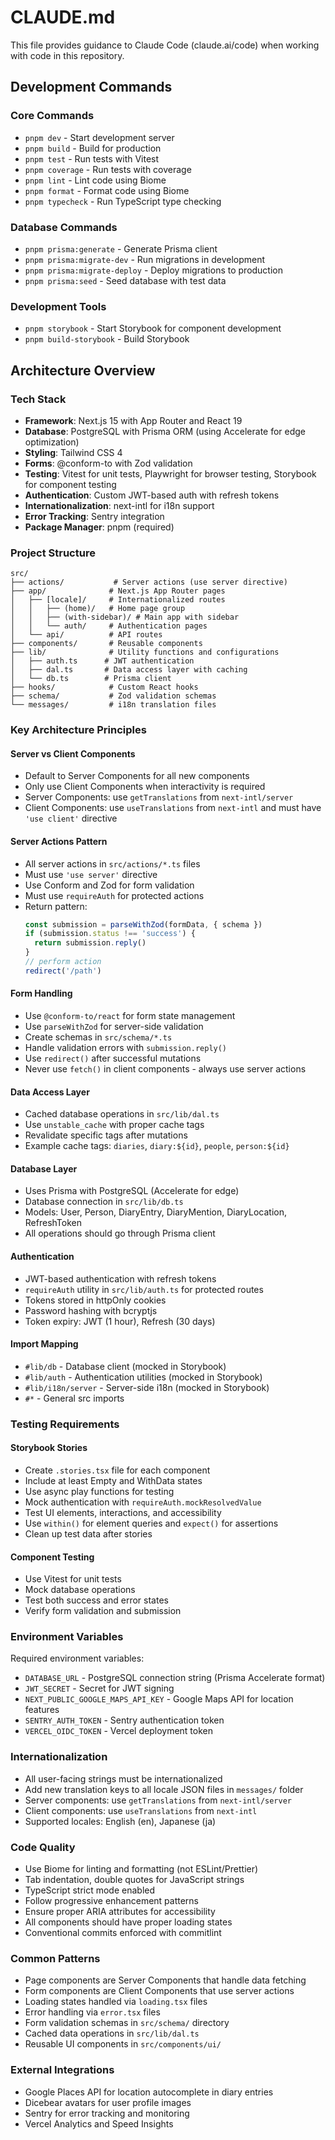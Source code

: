 # CLAUDE.md

This file provides guidance to Claude Code (claude.ai/code) when working with code in this repository.

## Development Commands

### Core Commands
- `pnpm dev` - Start development server
- `pnpm build` - Build for production
- `pnpm test` - Run tests with Vitest
- `pnpm coverage` - Run tests with coverage
- `pnpm lint` - Lint code using Biome
- `pnpm format` - Format code using Biome
- `pnpm typecheck` - Run TypeScript type checking

### Database Commands
- `pnpm prisma:generate` - Generate Prisma client
- `pnpm prisma:migrate-dev` - Run migrations in development
- `pnpm prisma:migrate-deploy` - Deploy migrations to production
- `pnpm prisma:seed` - Seed database with test data

### Development Tools
- `pnpm storybook` - Start Storybook for component development
- `pnpm build-storybook` - Build Storybook

## Architecture Overview

### Tech Stack
- **Framework**: Next.js 15 with App Router and React 19
- **Database**: PostgreSQL with Prisma ORM (using Accelerate for edge optimization)
- **Styling**: Tailwind CSS 4
- **Forms**: @conform-to with Zod validation
- **Testing**: Vitest for unit tests, Playwright for browser testing, Storybook for component testing
- **Authentication**: Custom JWT-based auth with refresh tokens
- **Internationalization**: next-intl for i18n support
- **Error Tracking**: Sentry integration
- **Package Manager**: pnpm (required)

### Project Structure
```
src/
├── actions/           # Server actions (use server directive)
├── app/              # Next.js App Router pages
│   ├── [locale]/     # Internationalized routes
│   │   ├── (home)/   # Home page group
│   │   ├── (with-sidebar)/ # Main app with sidebar
│   │   └── auth/     # Authentication pages
│   └── api/          # API routes
├── components/       # Reusable components
├── lib/              # Utility functions and configurations
│   ├── auth.ts      # JWT authentication
│   ├── dal.ts       # Data access layer with caching
│   └── db.ts        # Prisma client
├── hooks/            # Custom React hooks
├── schema/           # Zod validation schemas
└── messages/         # i18n translation files
```

### Key Architecture Principles

#### Server vs Client Components
- Default to Server Components for all new components
- Only use Client Components when interactivity is required
- Server Components: use `getTranslations` from `next-intl/server`
- Client Components: use `useTranslations` from `next-intl` and must have `'use client'` directive

#### Server Actions Pattern
- All server actions in `src/actions/*.ts` files
- Must use `'use server'` directive
- Use Conform and Zod for form validation
- Must use `requireAuth` for protected actions
- Return pattern:
  ```typescript
  const submission = parseWithZod(formData, { schema })
  if (submission.status !== 'success') {
    return submission.reply()
  }
  // perform action
  redirect('/path')
  ```

#### Form Handling
- Use `@conform-to/react` for form state management
- Use `parseWithZod` for server-side validation
- Create schemas in `src/schema/*.ts`
- Handle validation errors with `submission.reply()`
- Use `redirect()` after successful mutations
- Never use `fetch()` in client components - always use server actions

#### Data Access Layer
- Cached database operations in `src/lib/dal.ts`
- Use `unstable_cache` with proper cache tags
- Revalidate specific tags after mutations
- Example cache tags: `diaries`, `diary:${id}`, `people`, `person:${id}`

#### Database Layer
- Uses Prisma with PostgreSQL (Accelerate for edge)
- Database connection in `src/lib/db.ts`
- Models: User, Person, DiaryEntry, DiaryMention, DiaryLocation, RefreshToken
- All operations should go through Prisma client

#### Authentication
- JWT-based authentication with refresh tokens
- `requireAuth` utility in `src/lib/auth.ts` for protected routes
- Tokens stored in httpOnly cookies
- Password hashing with bcryptjs
- Token expiry: JWT (1 hour), Refresh (30 days)

#### Import Mapping
- `#lib/db` - Database client (mocked in Storybook)
- `#lib/auth` - Authentication utilities (mocked in Storybook)
- `#lib/i18n/server` - Server-side i18n (mocked in Storybook)
- `#*` - General src imports

### Testing Requirements

#### Storybook Stories
- Create `.stories.tsx` file for each component
- Include at least Empty and WithData states
- Use async play functions for testing
- Mock authentication with `requireAuth.mockResolvedValue`
- Test UI elements, interactions, and accessibility
- Use `within()` for element queries and `expect()` for assertions
- Clean up test data after stories

#### Component Testing
- Use Vitest for unit tests
- Mock database operations
- Test both success and error states
- Verify form validation and submission

### Environment Variables
Required environment variables:
- `DATABASE_URL` - PostgreSQL connection string (Prisma Accelerate format)
- `JWT_SECRET` - Secret for JWT signing
- `NEXT_PUBLIC_GOOGLE_MAPS_API_KEY` - Google Maps API for location features
- `SENTRY_AUTH_TOKEN` - Sentry authentication token
- `VERCEL_OIDC_TOKEN` - Vercel deployment token

### Internationalization
- All user-facing strings must be internationalized
- Add new translation keys to all locale JSON files in `messages/` folder
- Server components: use `getTranslations` from `next-intl/server`
- Client components: use `useTranslations` from `next-intl`
- Supported locales: English (en), Japanese (ja)

### Code Quality
- Use Biome for linting and formatting (not ESLint/Prettier)
- Tab indentation, double quotes for JavaScript strings
- TypeScript strict mode enabled
- Follow progressive enhancement patterns
- Ensure proper ARIA attributes for accessibility
- All components should have proper loading states
- Conventional commits enforced with commitlint

### Common Patterns
- Page components are Server Components that handle data fetching
- Form components are Client Components that use server actions
- Loading states handled via `loading.tsx` files
- Error handling via `error.tsx` files
- Form validation schemas in `src/schema/` directory
- Cached data operations in `src/lib/dal.ts`
- Reusable UI components in `src/components/ui/`

### External Integrations
- Google Places API for location autocomplete in diary entries
- Dicebear avatars for user profile images
- Sentry for error tracking and monitoring
- Vercel Analytics and Speed Insights